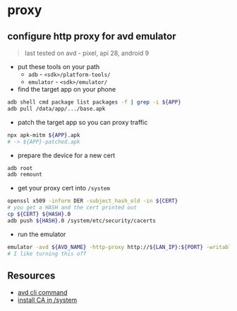 # proxy

## configure http proxy for avd emulator
> last tested on avd - pixel, api 28, android 9
* put these tools on your path
    * `adb` - `<sdk>/platform-tools/`
    * `emulator` - `<sdk>/emulator/`
* find the target app on your phone
```sh
adb shell cmd package list packages -f | grep -i ${APP}
adb pull /data/app/.../base.apk
```
* patch the target app so you can proxy traffic
```sh
npx apk-mitm ${APP}.apk
# -> ${APP}-patched.apk
```
* prepare the device for a new cert
```sh
adb root
adb remount
```
* get your proxy cert into `/system`
```sh
openssl x509 -inform DER -subject_hash_old -in ${CERT}
# you get a HASH and the cert printed out
cp ${CERT} ${HASH}.0
adb push ${HASH}.0 /system/etc/security/cacerts
```
* run the emulator
```sh
emulator -avd ${AVD_NAME} -http-proxy http://${LAN_IP}:${PORT} -writable-system -netdelay none -netspeed full -no-boot-anim -no-audio -selinux permissive
# I like turning this off
```

## Resources
* [avd cli command](https://medium.com/testvagrant/how-to-set-up-charles-proxy-for-mobile-and-web-apps-14163cf31908)
* [install CA in /system](https://docs.mitmproxy.org/stable/howto-install-system-trusted-ca-android/)
